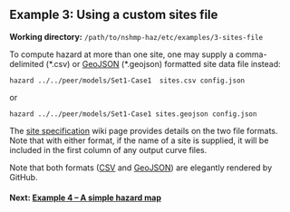 Example 3: Using a custom sites file
------------------------------------

__Working directory:__ `/path/to/nshmp-haz/etc/examples/3-sites-file`

To compute hazard at more than one site, one may supply a comma-delimited (\*.csv) or [GeoJSON](http://geojson.org) (\*.geojson) formatted site data file instead:

```Shell
hazard ../../peer/models/Set1-Case1  sites.csv config.json
```

or

```Shell
hazard ../../peer/models/Set1-Case1 sites.geojson config.json
```

The [site specification](https://github.com/usgs/nshmp-haz/wiki/Sites) wiki page provides details on the two file formats. Note that with either format, if the name of a site is supplied, it will be included in the first column of any output curve files.

Note that both formats ([CSV](sites.csv) and [GeoJSON](sites.geojson)) are elegantly rendered by GitHub.

#### Next: [Example 4 – A simple hazard map](../4-hazard-map)

